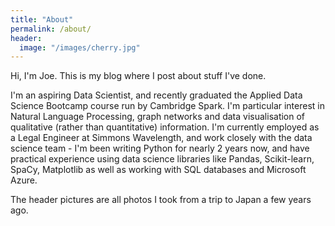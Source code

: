 ```yaml
---
title: "About"
permalink: /about/
header:
  image: "/images/cherry.jpg"
---
```


Hi, I'm Joe. This is my blog where I post about stuff I've done. 

I'm an aspiring Data Scientist, and recently graduated the Applied Data Science Bootcamp course run by Cambridge Spark. I'm particular interest in Natural Language Processing, graph networks and data visualisation of qualitative (rather than quantitative) information. I'm currently employed as a Legal Engineer at Simmons Wavelength, and work closely with the data science team - I'm been writing Python for nearly 2 years now, and have practical experience using data science libraries like Pandas, Scikit-learn, SpaCy, Matplotlib as well as working with SQL databases and Microsoft Azure. 

The header pictures are all photos I took from a trip to Japan a few years ago. 
